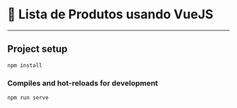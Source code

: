 # 📌 Lista de Produtos usando VueJS

---

## Project setup
```
npm install
```

### Compiles and hot-reloads for development
```
npm run serve
```
